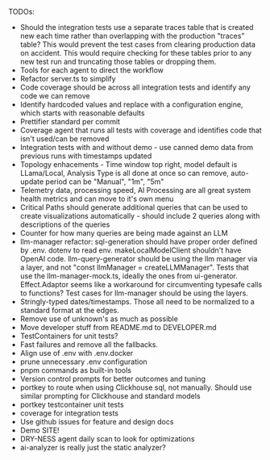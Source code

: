 TODOs:

* Should the integration tests use a separate traces table that is created new each time rather than overlapping with the production "traces" table?  This would prevent the test cases from clearing production data on accident.  This would require checking for these tables prior to any new test run and truncating those tables or dropping them.
* Tools for each agent to direct the workflow
* Refactor server.ts to simplify
* Code coverage should be across all integration tests and identify any code we can remove
* Identify hardcoded values and replace with a configuration engine, which starts with reasonable defaults
* Prettifier standard per commit
* Coverage agent that runs all tests with coverage and identifies code that isn't used/can be removed
* Integration tests with and without demo - use canned demo data from previous runs with timestamps updated
* Topology enhacements - Time window top right, model default is LLama/Local, Analysis Type is all done at once so can remove, auto-update period can be "Manual", "1m", "5m"
* Telemetry data, processing speed, AI Processing are all great system health metrics and can move to it's own menu
* Critical Paths should generate additional queries that can be used to create visualizations automatically - should include 2 queries along with descriptions of the queries
* Counter for how many queries are being made against an LLM
* llm-manager refactor: sql-generation should have proper order defined by .env.  dotenv to read env.  makeLocalModelClient shouldn't have OpenAI code.  llm-query-generator should be using the llm manager via a layer, and not "const llmManager = createLLMManager".  Tests that use the llm-manager-mock.ts, ideally the ones from ui-generator.  Effect.Adaptor seems like a workaround for circumventing typesafe calls to functions?  Test cases for llm-manager should be using the layers.
* Stringly-typed dates/timestamps.  Those all need to be normalized to a standard format at the edges.
* Remove use of unknown's as much as possible
* Move developer stuff from README.md to DEVELOPER.md
* TestContainers for unit tests?
* Fast failures and remove all the fallbacks.  
* Align use of .env with .env.docker
* prune unnecessary .env configuration
* pnpm commands as built-in tools
* Version control prompts for better outcomes and tuning
* portkey to route when using Clickhouse sql, not manually.  Should use similar prompting for Clickhouse and standard models
* portkey testcontainer unit tests
* coverage for integration tests
* Use github issues for feature and design docs
* Demo SITE!
* DRY-NESS agent daily scan to look for optimizations
* ai-analyzer is really just the static analyzer?